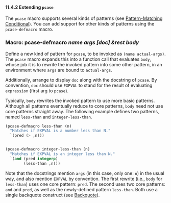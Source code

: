 

#### 11.4.2 Extending `pcase`

The `pcase` macro supports several kinds of patterns (see [Pattern-Matching Conditional](Pattern_002dMatching-Conditional.html)). You can add support for other kinds of patterns using the `pcase-defmacro` macro.

### Macro: **pcase-defmacro** *name args \[doc] \&rest body*

Define a new kind of pattern for `pcase`, to be invoked as `(name actual-args)`. The `pcase` macro expands this into a function call that evaluates `body`, whose job it is to rewrite the invoked pattern into some other pattern, in an environment where `args` are bound to `actual-args`.

Additionally, arrange to display `doc` along with the docstring of `pcase`. By convention, `doc` should use `EXPVAL` to stand for the result of evaluating `expression` (first arg to `pcase`).

Typically, `body` rewrites the invoked pattern to use more basic patterns. Although all patterns eventually reduce to core patterns, `body` need not use core patterns straight away. The following example defines two patterns, named `less-than` and `integer-less-than`.

```lisp
(pcase-defmacro less-than (n)
  "Matches if EXPVAL is a number less than N."
  `(pred (> ,n)))
```

```lisp
```

```lisp
(pcase-defmacro integer-less-than (n)
  "Matches if EXPVAL is an integer less than N."
  `(and (pred integerp)
        (less-than ,n)))
```

Note that the docstrings mention `args` (in this case, only one: `n`) in the usual way, and also mention `EXPVAL` by convention. The first rewrite (i.e., `body` for `less-than`) uses one core pattern: `pred`. The second uses two core patterns: `and` and `pred`, as well as the newly-defined pattern `less-than`. Both use a single backquote construct (see [Backquote](Backquote.html)).
